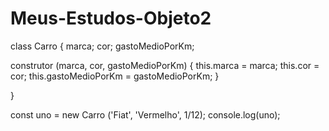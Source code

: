 # Meus-Estudos-Objeto2

class Carro {
  marca;
  cor;
  gastoMedioPorKm;
  
  construtor (marca, cor, gastoMedioPorKm) {
    this.marca = marca;
    this.cor = cor;
    this.gastoMedioPorKm = gastoMedioPorKm;
  }
  
  
}

const uno = new Carro ('Fiat', 'Vermelho', 1/12);
console.log(uno);
